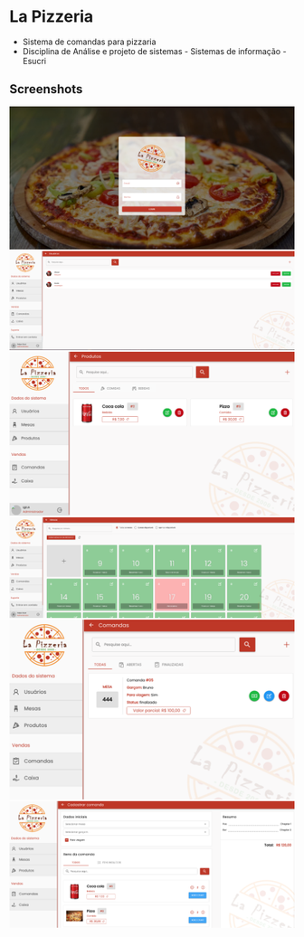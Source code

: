# La Pizzeria
- Sistema de comandas para pizzaria 
- Disciplina de Análise e projeto de sistemas - Sistemas de informação - Esucri

## Screenshots
  
![Login](screenshots/login.png)
![Tela de usuários](screenshots/usuarios.png)
![Tela de produtos](screenshots/produtos.png)
![Tela de mesas](screenshots/mesas.png)
![Tela de comandas](screenshots/comandas.png)
![Tela de criação/edição das comandas](screenshots/comanda.png)